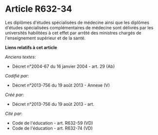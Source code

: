 # Article R632-34

Les diplômes d'études spécialisées de médecine ainsi que les diplômes d'études spécialisées complémentaires de médecine sont
délivrés par les universités habilitées à cet effet par arrêté des ministres chargés de l'enseignement supérieur et de la
santé.

**Liens relatifs à cet article**

_Anciens textes_:

  - Décret n°2004-67 du 16 janvier 2004 - art. 29 (Ab)

_Codifié par_:

  - Décret n°2013-756 du 19 août 2013 -  Annexe (V)

_Créé par_:

  - Décret n°2013-756 du 19 août 2013 - art.

_Cité par_:

  - Code de l'éducation - art. R632-59 (VD)
  - Code de l'éducation - art. R632-74 (VD)
